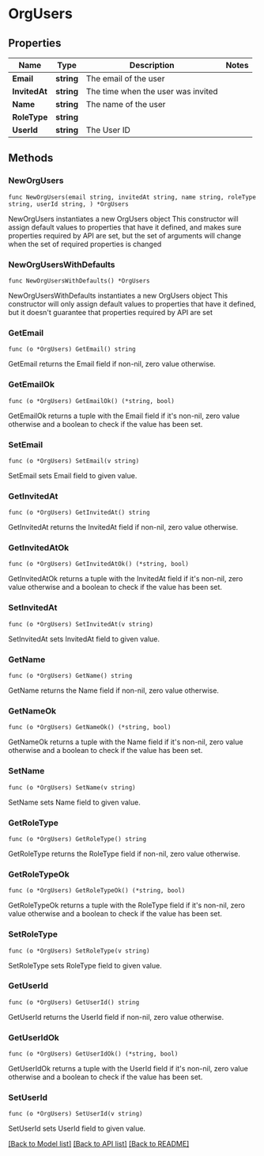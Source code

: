 # OrgUsers

## Properties

Name | Type | Description | Notes
------------ | ------------- | ------------- | -------------
**Email** | **string** | The email of the user | 
**InvitedAt** | **string** | The time when the user was invited | 
**Name** | **string** | The name of the user | 
**RoleType** | **string** |  | 
**UserId** | **string** | The User ID | 

## Methods

### NewOrgUsers

`func NewOrgUsers(email string, invitedAt string, name string, roleType string, userId string, ) *OrgUsers`

NewOrgUsers instantiates a new OrgUsers object
This constructor will assign default values to properties that have it defined,
and makes sure properties required by API are set, but the set of arguments
will change when the set of required properties is changed

### NewOrgUsersWithDefaults

`func NewOrgUsersWithDefaults() *OrgUsers`

NewOrgUsersWithDefaults instantiates a new OrgUsers object
This constructor will only assign default values to properties that have it defined,
but it doesn't guarantee that properties required by API are set

### GetEmail

`func (o *OrgUsers) GetEmail() string`

GetEmail returns the Email field if non-nil, zero value otherwise.

### GetEmailOk

`func (o *OrgUsers) GetEmailOk() (*string, bool)`

GetEmailOk returns a tuple with the Email field if it's non-nil, zero value otherwise
and a boolean to check if the value has been set.

### SetEmail

`func (o *OrgUsers) SetEmail(v string)`

SetEmail sets Email field to given value.


### GetInvitedAt

`func (o *OrgUsers) GetInvitedAt() string`

GetInvitedAt returns the InvitedAt field if non-nil, zero value otherwise.

### GetInvitedAtOk

`func (o *OrgUsers) GetInvitedAtOk() (*string, bool)`

GetInvitedAtOk returns a tuple with the InvitedAt field if it's non-nil, zero value otherwise
and a boolean to check if the value has been set.

### SetInvitedAt

`func (o *OrgUsers) SetInvitedAt(v string)`

SetInvitedAt sets InvitedAt field to given value.


### GetName

`func (o *OrgUsers) GetName() string`

GetName returns the Name field if non-nil, zero value otherwise.

### GetNameOk

`func (o *OrgUsers) GetNameOk() (*string, bool)`

GetNameOk returns a tuple with the Name field if it's non-nil, zero value otherwise
and a boolean to check if the value has been set.

### SetName

`func (o *OrgUsers) SetName(v string)`

SetName sets Name field to given value.


### GetRoleType

`func (o *OrgUsers) GetRoleType() string`

GetRoleType returns the RoleType field if non-nil, zero value otherwise.

### GetRoleTypeOk

`func (o *OrgUsers) GetRoleTypeOk() (*string, bool)`

GetRoleTypeOk returns a tuple with the RoleType field if it's non-nil, zero value otherwise
and a boolean to check if the value has been set.

### SetRoleType

`func (o *OrgUsers) SetRoleType(v string)`

SetRoleType sets RoleType field to given value.


### GetUserId

`func (o *OrgUsers) GetUserId() string`

GetUserId returns the UserId field if non-nil, zero value otherwise.

### GetUserIdOk

`func (o *OrgUsers) GetUserIdOk() (*string, bool)`

GetUserIdOk returns a tuple with the UserId field if it's non-nil, zero value otherwise
and a boolean to check if the value has been set.

### SetUserId

`func (o *OrgUsers) SetUserId(v string)`

SetUserId sets UserId field to given value.



[[Back to Model list]](../README.md#documentation-for-models) [[Back to API list]](../README.md#documentation-for-api-endpoints) [[Back to README]](../README.md)


